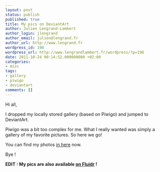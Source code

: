 ```yaml
---
layout: post
status: publish
published: true
title: My pics on DeviantArt
author: Julien Lengrand-Lambert
author_login: jlengrand
author_email: julien@lengrand.fr
author_url: http://www.lengrand.fr
wordpress_id: 198
wordpress_url: http://www.lengrandlambert.fr/wordpress/?p=198
date: 2011-10-24 00:14:52.000000000 +02:00
categories:
- misc
tags:
- gallery
- piwigo
- deviantart
comments: []
---
```

Hi all,

I dropped my locally stored gallery (based on Piwigo) and jumped to DeviantArt.

Piwigo was a bit too complex for me. What I really wanted was simply a gallery of my favorite pictures. So here we go!

You can find my photos <a title="DA" href="http://jlengrand.deviantart.com/" target="_blank">in here</a> now.

Bye !

<strong>EDIT : My pics are also available <a title="my pics on Fluidr" href="http://www.fluidr.com/photos/49365498@N03/sets" target="_blank">on Fluidr</a> !</strong>
